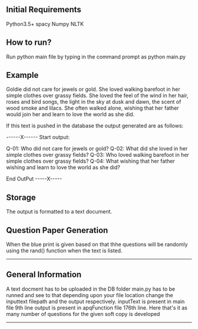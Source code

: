## Initial Requirements
Python3.5+
spacy
Numpy
NLTK

## How to run?
Run python main file by typing in the command prompt as python main.py

## Example
Goldie did not care for jewels or gold. She loved walking barefoot in her simple clothes over grassy fields. She loved the feel of the wind in her hair, roses and bird songs, the light in the sky at dusk and dawn, the scent of wood smoke and lilacs. She often walked alone, wishing that her father would join her and learn to love the world as she did.

If this text is pushed in the database the output generated are as follows:

------X------
Start  output:

Q-01: Who did not care for jewels or gold?
Q-02: What did she loved in her simple clothes over grassy fields?
Q-03: Who loved walking barefoot in her simple clothes over grassy fields?
Q-04: What wishing that her father wishing and learn to love the world as she did?

End  OutPut
-----X-----

## Storage
The output is formatted to a text document.

## Question Paper Generation
When the blue print is given based on that thhe questions will be randomly using the rand() function when the text is listed.

----------------------------------------------------------------------------------------------------------------------------------------

## General Information
A text docment has to be uploaded in the DB folder
main.py has to be runned and see to that depending upon your file location change the inputtext filepath and the output respectively.
inputText is present in main file 9th line
output is present in apqFunction file 176th line.
Here that's it as many number of questions for the given soft copy is developed

----------------------------------------------------------------------------------------------------------------------------------------
